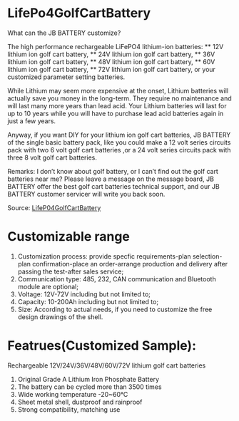 # LifePo4GolfCartBattery

What can the JB BATTERY customize?

The high performance rechargeable LiFePO4 lithium-ion batteries:
** 12V lithium ion golf cart battery,
** 24V lithium ion golf cart battery,
** 36V lithium ion golf cart battery,
** 48V lithium ion golf cart battery,
** 60V lithium ion golf cart battery,
** 72V lithium ion golf cart battery,
or your customized parameter setting batteries.

While Lithium may seem more expensive at the onset, Lithium batteries will actually save you money in the long-term. They require no maintenance and will last many more years than lead acid. Your Lithium batteries will last for up to 10 years while you will have to purchase lead acid batteries again in just a few years.

Anyway, if you want DIY for your lithium ion golf cart batteries, JB BATTERY of the single basic battery pack, like you could make a 12 volt series circuits pack with two 6 volt golf cart batteries ,or a 24 volt series circuits pack with three 8 volt golf cart batteries.

Remarks: I don’t know about golf battery, or I can’t find out the golf cart batteries near me? Please leave a message on the message board, JB BATTERY offer the best golf cart batteries technical support, and our JB BATTERY customer servicer will write you back soon.

Source: [LifeP04GolfCartBattery](https://www.lifepo4golfcartbattery.com/)

# Customizable range
1. Customization process: provide specfic requirements-plan selection-plan confirmation-place an order-arrange production and delivery after passing the test-after sales service;
2. Communication type: 485, 232, CAN communication and Bluetooth module are optional;
3. Voltage: 12V-72V including but not limited to;
4. Capacity: 10-200Ah including but not limited to;
5. Size: According to actual needs, if you need to customize the free design drawings of the shell.

# Featrues(Customized Sample):
Rechargeable 12V/24V/36V/48V/60V/72V lithium golf cart batteries
1. Original Grade A Lithium Iron Phosphate Battery
2. The battery can be cycled more than 3500 times
3. Wide working temperature -20~60°C
4. Sheet metal shell, dustproof and rainproof
5. Strong compatibility, matching use
